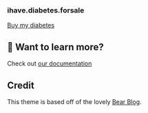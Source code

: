 ### ihave.diabetes.forsale
  [Buy my diabetes](https://ihave.diabetes.forsale)

## 👀 Want to learn more?

Check out [our documentation](https://docs.astro.build)

## Credit

This theme is based off of the lovely [Bear Blog](https://github.com/HermanMartinus/bearblog/).
